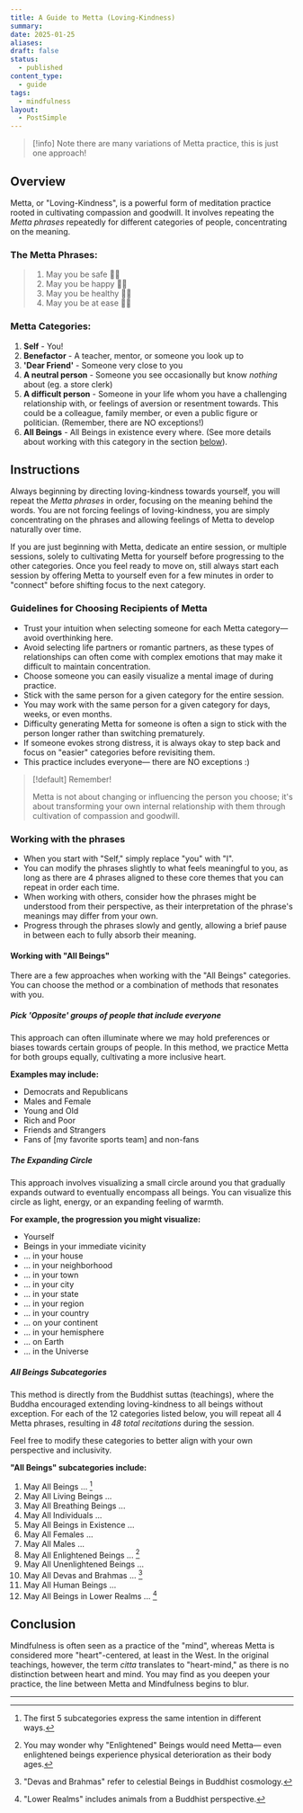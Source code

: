 ```yaml
---
title: A Guide to Metta (Loving-Kindness)
summary: 
date: 2025-01-25
aliases: 
draft: false
status:
  - published
content_type:
  - guide
tags:
  - mindfulness
layout:
  - PostSimple
---
```



> [!info] Note there are many variations of Metta practice, this is just one approach!

## Overview 
<span className="bold-underline">Metta</span>, or "Loving-Kindness", is a powerful form of meditation practice rooted in cultivating compassion and goodwill. It involves repeating the _Metta phrases_ repeatedly for different categories of people, concentrating on the meaning. 

### The Metta Phrases:
> 1. May you be safe 🙏🏼
> 2. May you be happy 🙏🏼
> 3. May you be healthy 🙏🏼
> 4. May you be at ease 🙏🏼

### Metta Categories:
1. **Self** - You!
2. **Benefactor** - A teacher, mentor, or someone you look up to
3. **'Dear Friend'** - Someone very close to you 
4. **A neutral person** - Someone you see occasionally but know _nothing_ about (eg. a store clerk)
5. **A difficult person** - Someone in your life whom you have a challenging relationship with, or feelings of aversion or resentment towards. This could be a colleague, family member, or even a public figure or politician. (Remember, there are NO exceptions!)
6. **All Beings** - All Beings in existence every where. (See more details about working with this category in the section [below](#working-with-all-beings)).

## Instructions 
Always beginning by directing loving-kindness towards yourself,  you will repeat the _Metta phrases_ in order, focusing on the meaning behind the words. You are not forcing feelings of loving-kindness, you are simply concentrating on the phrases and allowing feelings of Metta to develop naturally over time. 

If you are just beginning with Metta, dedicate an entire session, or multiple sessions, solely to cultivating Metta for yourself before progressing to the other categories. Once you feel ready to move on, still always start each session by offering Metta to yourself even for a few minutes in order to "connect" before shifting focus to the next category.

### Guidelines for Choosing Recipients of Metta
- Trust your intuition when selecting someone for each Metta category— avoid overthinking here.
- Avoid selecting life partners or romantic partners, as these types of relationships can often come with complex emotions that may make it difficult to maintain concentration. 
- Choose someone you can easily visualize a mental image of during practice.
- Stick with the same person for a given category for the entire session.
- You may work with the same person for a given category for days, weeks, or even months.
- Difficulty generating Metta for someone is often a sign to stick with the person longer rather than switching prematurely. 
- If someone evokes strong distress, it is always okay to step back and focus on "easier" categories before revisiting them.
- This practice includes everyone— there are NO exceptions :) 

> [!default] Remember! 
> 
> Metta is not about changing or influencing the person you choose; it's about transforming your own internal relationship with them through cultivation of compassion and goodwill. 

### Working with the phrases
- When you start with "Self," simply replace "you" with "I". 
- You can modify the phrases slightly to what feels meaningful to you, as long as there are 4 phrases aligned to these core themes that you can repeat in order each time. 
- When working with others, consider how the phrases might be understood from their perspective, as their interpretation of the phrase's meanings may differ from your own. 
- Progress through the phrases slowly and gently, allowing a brief pause in between each to fully absorb their meaning. 

#### Working with "All Beings"

There are a few approaches when working with the "All Beings" categories. You can choose the method or a combination of methods that resonates with you. 

##### <span className="list-heading">Pick 'Opposite' groups of people that include everyone</span>

This approach can often illuminate where we may hold preferences or biases towards certain groups of people. In this method, we practice Metta for both groups equally, cultivating a more inclusive heart. 


**Examples may include:** 

- Democrats and Republicans
- Males and Female 
- Young and Old
- Rich and Poor
- Friends and Strangers 
- Fans of [my favorite sports team] and non-fans



##### <span className="list-heading">The Expanding Circle</span>

 This approach involves visualizing a small circle around you that gradually expands outward to eventually encompass all beings. You can visualize this circle as light, energy, or an expanding feeling of warmth.


**For example, the progression you might visualize:** 

- Yourself
- Beings in your immediate vicinity
- ... in your house
- ... in your neighborhood
- ... in your town
- ... in your city
- ... in your state
- ... in your region
- ... in your country
- ... on your continent
- ... in your hemisphere 
- ... on Earth
- ... in the Universe 


##### <span className="list-heading">All Beings Subcategories</span>

This method is directly from the Buddhist suttas (teachings), where the Buddha encouraged extending loving-kindness to all beings without exception. For each of the 12 categories listed below, you will repeat all 4 Metta phrases, resulting in _48 total recitations_ during the session. 

Feel free to modify these categories to better align with your own perspective and inclusivity.

**"All Beings" subcategories include:** 
1. May All Beings ... [^1]
2. May All Living Beings ...
3. May All Breathing Beings ... 
4. May All Individuals ... 
5. May All Beings in Existence ... 
6. May All Females ...
7. May All Males ...
8. May All Enlightened Beings ... [^2]
9. May All Unenlightened Beings ... 
10. May All Devas and Brahmas ... [^3]
11. May All Human Beings ... 
12. May All Beings in Lower Realms ... [^4]

## Conclusion

Mindfulness is often seen as a practice of the "mind", whereas Metta is considered more "heart"-centered, at least in the West. In the original teachings, however, the term _citta_ translates to "heart-mind," as there is no distinction between heart and mind. You may find as you deepen your practice, the line between Metta and Mindfulness begins to blur.

---

[^1]: The first 5 subcategories express the same intention in different ways.
[^2]: You may wonder why "Enlightened" Beings would need Metta— even enlightened beings experience physical deterioration as their body ages.
[^3]: "Devas and Brahmas" refer to celestial Beings in Buddhist cosmology.
[^4]: "Lower Realms" includes animals from a Buddhist perspective.